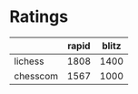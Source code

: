 # Ratings

|          | rapid | blitz |
|----------|-------|-------|
| lichess  | 1808 | 1400 |
| chesscom | 1567 | 1000 |
